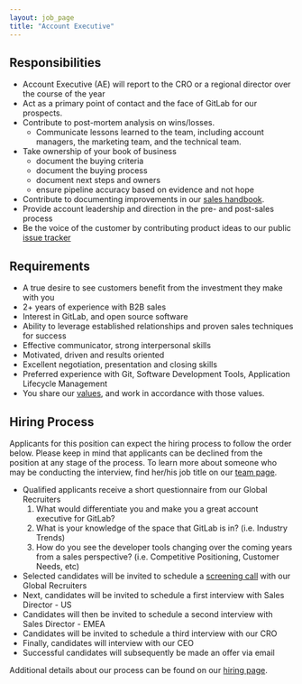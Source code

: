 ```yaml
---
layout: job_page
title: "Account Executive"
---
```


## Responsibilities

* Account Executive (AE) will report to the CRO or a regional director over the course of the year
* Act as a primary point of contact and the face of GitLab for our prospects.
* Contribute to post-mortem analysis on wins/losses.
   * Communicate lessons learned to the team, including account managers, the marketing team, and the technical team.
* Take ownership of your book of business
    * document the buying criteria
    * document the buying process
    * document next steps and owners
    * ensure pipeline accuracy based on evidence and not hope
* Contribute to documenting improvements in our [sales handbook](https://about.gitlab.com/handbook/sales/).
* Provide account leadership and direction in the pre- and post-sales process
* Be the voice of the customer by contributing product ideas to our public [issue tracker](https://gitlab.com/gitlab-org/gitlab-ee/issues)

## Requirements

* A true desire to see customers benefit from the investment they make with you
* 2+ years of experience with B2B sales
* Interest in GitLab, and open source software
* Ability to leverage established relationships and proven sales techniques for success
* Effective communicator, strong interpersonal skills
* Motivated, driven and results oriented
* Excellent negotiation, presentation and closing skills
* Preferred experience with Git, Software Development Tools, Application Lifecycle Management
* You share our [values](/handbook/values), and work in accordance with those values.

## Hiring Process

Applicants for this position can expect the hiring process to follow the order below. Please keep in mind that applicants can be declined from the position at any stage of the process. To learn more about someone who may be conducting the interview, find her/his job title on our [team page](/team).

* Qualified applicants receive a short questionnaire from our Global Recruiters
  1. What would differentiate you and make you a great account executive for GitLab?
  1. What is your knowledge of the space that GitLab is in? (i.e. Industry Trends)
  1. How do you see the developer tools changing over the coming years from a sales perspective? (i.e. Competitive Positioning, Customer Needs, etc)
* Selected candidates will be invited to schedule a [screening call](/handbook/hiring/#screening-call) with our Global Recruiters
* Next, candidates will be invited to schedule a first interview with Sales Director - US
* Candidates will then be invited to schedule a second interview with Sales Director - EMEA
* Candidates will be invited to schedule a third interview with our CRO
* Finally, candidates will interview with our CEO
* Successful candidates will subsequently be made an offer via email

Additional details about our process can be found on our [hiring page](/handbook/hiring).
